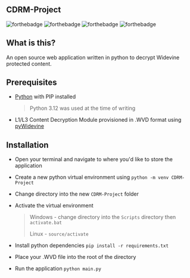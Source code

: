 ## CDRM-Project
 ![forthebadge](https://forthebadge.com/images/badges/uses-html.svg) ![forthebadge](https://forthebadge.com/images/badges/uses-css.svg) ![forthebadge](https://forthebadge.com/images/badges/uses-javascript.svg) ![forthebadge](https://forthebadge.com/images/badges/made-with-python.svg)
 ## What is this?
 
 An open source web application written in python to decrypt Widevine protected content.

## Prerequisites

 - [Python](https://www.python.org/downloads/) with PIP installed
   > Python 3.12 was used at the time of writing
 - L1/L3 Content Decryption Module provisioned in .WVD format using [pyWidevine](https://github.com/devine-dl/pywidevine)
 
 ## Installation
 
 - Open your terminal and navigate to where you'd like to store the application
 - Create a new python virtual environment using `python -m venv CDRM-Project`
 - Change directory into the new `CDRM-Project` folder
 - Activate the virtual environment

    > Windows - change directory into the `Scripts` directory then `activate.bat`
    > 
    > Linux - `source/activate`

 - Install python dependencies `pip install -r requirements.txt`
 - Place your .WVD file into the root of the directory
 - Run the application `python main.py`

